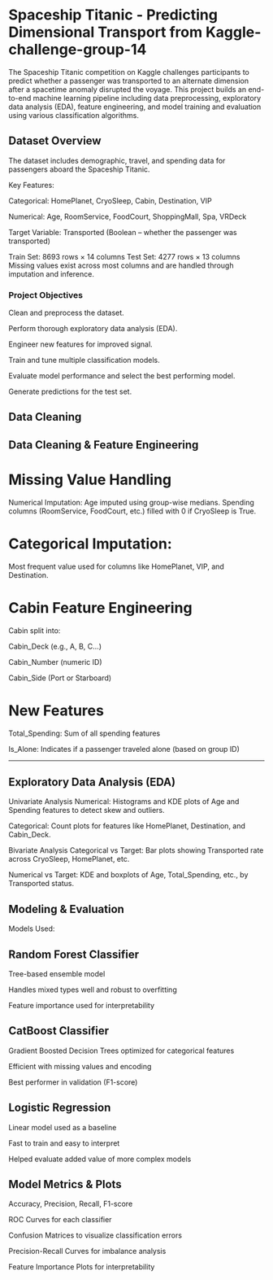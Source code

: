 # Spaceship Titanic - Predicting Dimensional Transport from Kaggle-challenge-group-14

The Spaceship Titanic competition on Kaggle challenges participants to predict whether a passenger was transported to an alternate dimension after a spacetime anomaly disrupted the voyage. This project builds an end-to-end machine learning pipeline including data preprocessing, exploratory data analysis (EDA), feature engineering, and model training and evaluation using various classification algorithms.

## Dataset Overview
The dataset includes demographic, travel, and spending data for passengers aboard the Spaceship Titanic.

Key Features:

Categorical: HomePlanet, CryoSleep, Cabin, Destination, VIP

Numerical: Age, RoomService, FoodCourt, ShoppingMall, Spa, VRDeck

Target Variable: Transported (Boolean – whether the passenger was transported)

Train Set: 8693 rows × 14 columns
Test Set: 4277 rows × 13 columns
Missing values exist across most columns and are handled through imputation and inference.

### Project Objectives

Clean and preprocess the dataset.

Perform thorough exploratory data analysis (EDA).

Engineer new features for improved signal.

Train and tune multiple classification models.

Evaluate model performance and select the best performing model.

Generate predictions for the test set.

##  Data Cleaning

## Data Cleaning & Feature Engineering
 # Missing Value Handling
Numerical Imputation:
Age imputed using group-wise medians.
Spending columns (RoomService, FoodCourt, etc.) filled with 0 if CryoSleep is True.

# Categorical Imputation:
Most frequent value used for columns like HomePlanet, VIP, and Destination.

# Cabin Feature Engineering
Cabin split into:

Cabin_Deck (e.g., A, B, C…)

Cabin_Number (numeric ID)

Cabin_Side (Port or Starboard)

# New Features
Total_Spending: Sum of all spending features

Is_Alone: Indicates if a passenger traveled alone (based on group ID)

---
##  Exploratory Data Analysis (EDA)

Univariate Analysis
Numerical: Histograms and KDE plots of Age and Spending features to detect skew and outliers.

Categorical: Count plots for features like HomePlanet, Destination, and Cabin_Deck.

Bivariate Analysis
Categorical vs Target: Bar plots showing Transported rate across CryoSleep, HomePlanet, etc.

Numerical vs Target: KDE and boxplots of Age, Total_Spending, etc., by Transported status.


 Modeling & Evaluation
 ------------------------------
 
Models Used:
## Random Forest Classifier
Tree-based ensemble model

Handles mixed types well and robust to overfitting

Feature importance used for interpretability

## CatBoost Classifier
Gradient Boosted Decision Trees optimized for categorical features

Efficient with missing values and encoding

Best performer in validation (F1-score)

## Logistic Regression
Linear model used as a baseline

Fast to train and easy to interpret

Helped evaluate added value of more complex models

## Model Metrics & Plots

Accuracy, Precision, Recall, F1-score

ROC Curves for each classifier

Confusion Matrices to visualize classification errors

Precision-Recall Curves for imbalance analysis

Feature Importance Plots for interpretability









